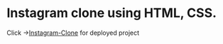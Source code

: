 # Instagram clone using HTML, CSS.
Click ->[Instagram-Clone](https://zzzzshawn.github.io/Instagram-clone/index) for deployed project
